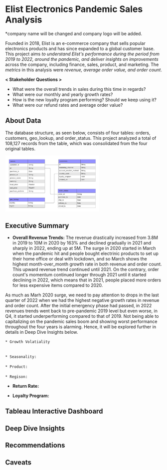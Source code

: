 # Elist Electronics Pandemic Sales Analysis 
*company name will be changed and company logo will be added.

Founded in 2018, Elist is an e-commerce company that sells popular electronics products and has since expanded to a global customer base. This project aims *to understand Elist's performance during the period from 2019 to 2022, around the pandemic, and deliver insights on improvements* across the company, including finance, sales, product, and marketing. The *metrics* in this analysis were *revenue, average order value, and order count*.


**< Stakeholder Questions >**
* What were the overall trends in sales during this time in regards?
* What were our monthly and yearly growth rates?
* How is the new loyalty program performing? Should we keep using it?
* What were our refund rates and average order value?

## About Data 

The database structure, as seen below, consists of four tables: orders, customers, geo_lookup, and order_status. This project analyzed a total of 108,127 records from the table, which was consolidated from the four original tables.

<img src="ERD.png" alt="Image" width="60%">

## Executive Summary

* **Overall Revenue Trends:**
The revenue drastically increased from 3.8M in 2019 to 10M in 2020 by 163% and declined gradually in 2021 and sharply in 2022, ending up at 5M. The surge in 2020 started in March when the pandemic hit and people bought electrinic products to set up their home office or deal with lockdown, and so March shows the highest month-over_month growth rate in both revenue and order count. This upward revenue trend continued until 2021. On the contrary, order count's momentum continued longer through 2021 until it started declining in 2022, which means that in 2021, people placed more orders for less expensive items compared to 2020.

As much as Marh 2020 surge, we need to pay attention to drops in the last quarter of 2022 when we had the highest negative growth rates in revenue and order count. After the initial emergency phase had passed, in 2022 revenues trends went back to pre-pandemic 2019 level but even worse, in Q4, it started underperforming compared to that of 2019. Not being able to capitalizing on the pandemic sales boom and showing worst performance throughout the four years is alarming. Hence, it will be explored further in details in Deep Dive Insights below.

    * Growth Volatiality


    * Seasonality:
 
    * Product:
 
    * Regison:
  
 

+ **Return Rate:**

+ **Loyalty Program:**

## Tableau Interactive Dashboard

## Deep Dive Insights

## Recommendations

## Caveats
